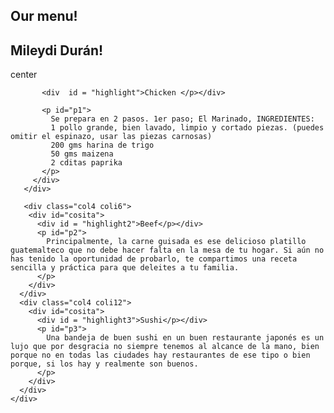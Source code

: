 <!DOCTYPE html>
<html>
<head>
  <meta name="utf-8">
  <meta name="viewport" content="width=device width, initial scale = 1">
  <title>Homework 1 Our Menu</title>
  <link rel="stylesheet" type="text/css" href="mdcss/souction.css">
</head>
<body>
  <h2>Our menu!</h1>
    <h2>Mileydi Durán!</h2>center
    <div class="fili">
      <div id="box">
        <div class="col4 coli6">
          <div id="cosita">

           <div  id = "highlight">Chicken </p></div>

           <p id="p1"> 
             Se prepara en 2 pasos. 1er paso; El Marinado, INGREDIENTES:
             1 pollo grande, bien lavado, limpio y cortado piezas. (puedes omitir el espinazo, usar las piezas carnosas)
             200 gms harina de trigo
             50 gms maizena
             2 cditas paprika
           </p>
         </div>
       </div>

       <div class="col4 coli6">
        <div id="cosita">             
          <div id = "highlight2">Beef</p></div>
          <p id="p2">
            Principalmente, la carne guisada es ese delicioso platillo guatemalteco que no debe hacer falta en la mesa de tu hogar. Si aún no has tenido la oportunidad de probarlo, te compartimos una receta sencilla y práctica para que deleites a tu familia.
          </p>
        </div>
      </div>
      <div class="col4 coli12">
        <div id="cosita">
          <div id = "highlight3">Sushi</p></div>
          <p id="p3">
            Una bandeja de buen sushi en un buen restaurante japonés es un lujo que por desgracia no siempre tenemos al alcance de la mano, bien porque no en todas las ciudades hay restaurantes de ese tipo o bien porque, si los hay y realmente son buenos.
          </p>
        </div>
      </div>
    </div>
  </body>
  </html>
